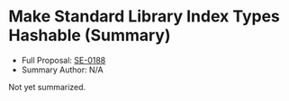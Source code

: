 # Make Standard Library Index Types Hashable (Summary)

* Full Proposal: [SE-0188](https://github.com/apple/swift-evolution/blob/main/proposals/0188-stdlib-index-types-hashable.md)
* Summary Author: N/A

Not yet summarized.
